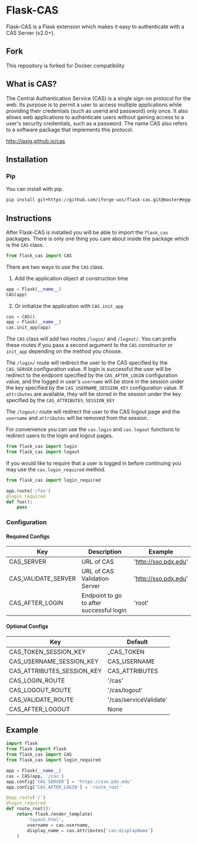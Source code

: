 Flask-CAS
=========


Flask-CAS is a Flask extension which makes it easy to
authenticate with a CAS Server (v2.0+).

## Fork ##
This repository is forked for Docker compatibility

## What is CAS? ##

The Central Authentication Service (CAS) is a single sign-on 
protocol for the web. Its purpose is to permit a user to access 
multiple applications while providing their credentials (such as 
userid and password) only once. It also allows web applications 
to authenticate users without gaining access to a user's security 
credentials, such as a password. The name CAS also refers to a 
software package that implements this protocol. 

http://jasig.github.io/cas

## Installation ##

### Pip ###

You can install with pip.

```sh
pip install git+https://github.com/iforge-uos/flask-cas.git@master#egg=Flask-CAS
```

## Instructions ##

After Flask-CAS is installed you will be able to import the `flask_cas`
packages. There is only one thing you care about inside the package
which is the `CAS` class.

```python
from flask_cas import CAS
```

There are two ways to use the `CAS` class.

1. Add the application object at construction time

```python
app = Flask(__name__)
CAS(app)
```

2. Or initialize the application with `CAS.init_app`

```python
cas = CAS()
app = Flask(__name__)
cas.init_app(app)
```

The `CAS` class will add two routes `/login/` and `/logout/`. You can
prefix these routes if you pass a second argument to the `CAS`
constructor or `init_app` depending on the method you choose.

The `/login/` route will redirect the user to the CAS specified by the
`CAS_SERVER` configuration value. If login is successful the user will
be redirect to the endpoint specified by the `CAS_AFTER_LOGIN`
configuration value, and the logged in user's `username` will be store 
in the session under the key specified by the `CAS_USERNAME_SESSION_KEY` 
configuration value. If `attributes` are available, they will be stored 
in the session under the key specified by the 
`CAS_ATTRIBUTES_SESSION_KEY`

The `/logout/` route will redirect the user to the CAS logout page and
the `username` and `attributes` will be removed from the session.

For convenience you can use the `cas.login` and `cas.logout`
functions to redirect users to the login and logout pages. 

```python
from flask_cas import login
from flask_cas import logout
```

If you would like to require that a user is logged in before continuing
you may use the `cas.login_required` method.

```python
from flask_cas import login_required

app.route('/foo')
@login_required
def foo():
    pass
```

### Configuration ###

#### Required Configs ####

| Key                 | Description                              | Example              |
|---------------------|------------------------------------------|----------------------|
| CAS_SERVER          | URL of CAS                               | 'http://sso.pdx.edu' |  
| CAS_VALIDATE_SERVER | URL of CAS Validation Server             | 'http://sso.pdx.edu' |  
| CAS_AFTER_LOGIN     | Endpoint to go to after successful login | 'root'               |

#### Optional Configs ####

| Key                        | Default                |
|----------------------------|------------------------|
| CAS_TOKEN_SESSION_KEY      | _CAS_TOKEN             |
| CAS_USERNAME_SESSION_KEY   | CAS_USERNAME           |
| CAS_ATTRIBUTES_SESSION_KEY | CAS_ATTRIBUTES         |
| CAS_LOGIN_ROUTE            | '/cas'                 |
| CAS_LOGOUT_ROUTE           | '/cas/logout'          |
| CAS_VALIDATE_ROUTE         | '/cas/serviceValidate' |
| CAS_AFTER_LOGOUT           | None                   |

## Example ##

```python
import flask
from flask import Flask
from flask_cas import CAS
from flask_cas import login_required

app = Flask(__name__)
cas = CAS(app, '/cas')
app.config['CAS_SERVER'] = 'https://sso.pdx.edu' 
app.config['CAS_AFTER_LOGIN'] = 'route_root'

@app.route('/')
@login_required
def route_root():
    return flask.render_template(
        'layout.html',
        username = cas.username,
        display_name = cas.attributes['cas:displayName']
    )
```
